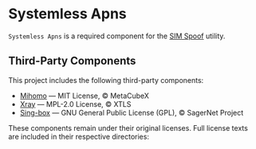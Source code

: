 # Systemless Apns

`Systemless Apns` is a required component for the [SIM Spoof](https://github.com/UhExooHw/sim-spoof) utility.

## Third-Party Components

This project includes the following third-party components:

- [Mihomo](https://github.com/MetaCubeX/mihomo) — MIT License, © MetaCubeX
- [Xray](https://github.com/XTLS/Xray-core) — MPL-2.0 License, © XTLS
- [Sing-box](https://github.com/SagerNet/sing-box) — GNU General Public License (GPL), © SagerNet Project

These components remain under their original licenses. Full license texts are included in their respective directories:

